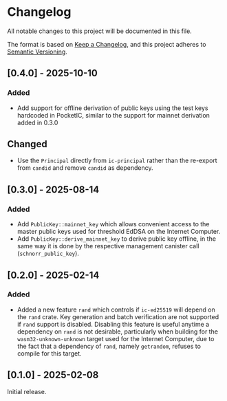 # Changelog

All notable changes to this project will be documented in this file.

The format is based on [Keep a Changelog](https://keepachangelog.com/en/1.0.0/),
and this project adheres to [Semantic Versioning](https://semver.org/spec/v2.0.0.html).

## [0.4.0] - 2025-10-10

### Added

- Add support for offline derivation of public keys using the test keys hardcoded in PocketIC,
  similar to the support for mainnet derivation added in 0.3.0

## Changed

- Use the `Principal` directly from `ic-principal` rather than the re-export from `candid` and remove `candid` as dependency.

## [0.3.0] - 2025-08-14

### Added

- Add `PublicKey::mainnet_key` which allows convenient access to the master public
  keys used for threshold EdDSA on the Internet Computer.
- Add `PublicKey::derive_mainnet_key` to derive public key offline, in the same way it is done by the respective management canister call (`schnorr_public_key`).

## [0.2.0] - 2025-02-14

### Added

- Added a new feature `rand` which controls if `ic-ed25519` will depend on the `rand`
  crate. Key generation and batch verification are not supported if `rand` support is
  disabled. Disabling this feature is useful anytime a dependency on `rand` is not
  desirable, particularly when building for the `wasm32-unknown-unknown` target used for
  the Internet Computer, due to the fact that a dependency of `rand`, namely `getrandom`,
  refuses to compile for this target.

## [0.1.0] - 2025-02-08

Initial release.
